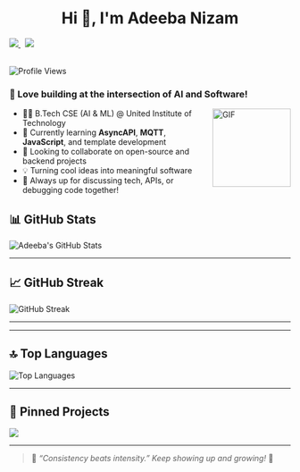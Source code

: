 <h1 align="center">Hi 👋, I'm Adeeba Nizam</h1>


  <a href="https://www.linkedin.com/in/adeeba-nizam-62640729b" target="_blank">
  <img src="https://img.shields.io/badge/LinkedIn-%230077B5.svg?style=for-the-badge&logo=linkedin&logoColor=white" />
</a>
&nbsp;
<a href="mailto:adeebanizam63@gmail.com">
  <img src="https://img.shields.io/badge/Gmail-adeebanizam63@gmail.com-EA4335?style=for-the-badge&logo=gmail&logoColor=white" />
</a>
<br><br>

![Profile Views](https://komarev.com/ghpvc/?username=AdeebaNizam404)

### 🤖 Love building at the intersection of AI and Software!

  <img  align="right" height="140px" alt="GIF" src="https://user-images.githubusercontent.com/74038190/212741999-016fddbd-617a-4448-8042-0ecf907aea25.gif"/>

- 👩‍🎓 B.Tech CSE (AI & ML) @ United Institute of Technology  
- 🌱 Currently learning **AsyncAPI**, **MQTT**, **JavaScript**, and template development  
- 👯 Looking to collaborate on open-source and backend projects  
- 💡 Turning cool ideas into meaningful software  
- 💬 Always up for discussing tech, APIs, or debugging code together!





## 📊 GitHub Stats

<p align="left">
  <img src="https://github-readme-stats.vercel.app/api?username=AdeebaNizam404&show_icons=true&theme=white" alt="Adeeba's GitHub Stats" />
</p>

---

## 📈 GitHub Streak

<p align="left">
  <img src="https://streak-stats.demolab.com?user=AdeebaNizam404&theme=white&hide_border=true" alt="GitHub Streak" />
</p>

---


---

## 🔝 Top Languages

<p align="left">
  <img src="https://github-readme-stats.vercel.app/api/top-langs/?username=AdeebaNizam404&layout=compact&theme=skyblue" alt="Top Languages" />
</p>

---

## 📌 Pinned Projects

<p align="left">
  <a href="https://github.com/AdeebaNizam404/TamplateTutorial">
    <img align="center" src="https://github-readme-stats.vercel.app/api/pin/?username=AdeebaNizam404&repo=TamplateTutorial&theme=skyblue" />
  </a>
</p>

---

> 🌟 *“Consistency beats intensity.” Keep showing up and growing!* 💪

